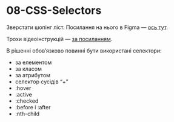 # 08-CSS-Selectors

Зверстати шопінг ліст. Посилання на нього в Figma — [ось тут](https://www.figma.com/file/mcLMf5qIXLwyzmTEoEiFK1/CSS-Dinner-shoping-list?node-id=0%3A1). 

Трохи відеоінструкцій — [за посиланням](https://www.youtube.com/watch?v=bZmhSTrxRxw%20).

В рішенні обов’язково повинні бути використані селектори:

- за елементом
- за класом
- за атрибутом
- селектор сусідів “+”
- :hover
- :active
- :checked
- :before і :after
- :nth-child